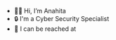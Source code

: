 - 👋🏻 Hi, I’m Anahita
- 🔒 I'm a Cyber Security Specialist
- 📧 I can be reached at    

<!---
dearanahita/dearanahita is a ✨ special ✨ repository because its `README.md` (this file) appears on your GitHub profile.
You can click the Preview link to take a look at your changes.
--->

